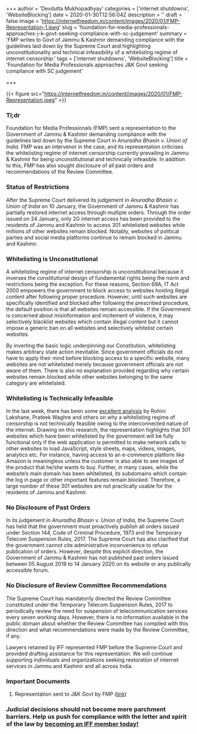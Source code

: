 +++
author = 'Devdutta Mukhopadhyay'
categories = ['internet shutdowns', 'WebsiteBlocking']
date = 2020-01-30T12:56:04Z
description = ''
draft = false
image = 'https://internetfreedom.in/content/images/2020/01/FMP-Representation-1.jpeg'
slug = 'foundation-for-media-professionals-approaches-j-k-govt-seeking-compliance-with-sc-judgement'
summary = 'FMP writes to Govt of Jammu & Kashmir demanding compliance with the guidelines laid down by the Supreme Court and highlighting unconstitutionality and technical infeasibility of a whitelisting regime of internet censorship.'
tags = ['internet shutdowns', 'WebsiteBlocking']
title = 'Foundation for Media Professionals approaches J&K Govt seeking compliance with SC judgement'

+++


{{< figure src="https://internetfreedom.in/content/images/2020/01/FMP-Representation.jpeg" >}}

### Tl;dr

Foundation for Media Professionals (FMP) sent a representation to the Government of Jammu & Kashmir demanding compliance with the guidelines laid down by the Supreme Court in _Anuradha Bhasin v. Union of India._ FMP was an intervenor in the case, and its representation criticises the whitelisting regime of internet censorship currently prevailing in Jammu & Kashmir for being unconstitutional and technically infeasible. In addition to this, FMP has also sought disclosure of all past orders and recommendations of the Review Committee.

### Status of Restrictions

After the Supreme Court delivered its judgement in _Anuradha Bhasin v. Union of India_ on 10 January, the Government of Jammu & Kashmir has partially restored internet access through multiple orders. Through the order issued on 24 January, only 2G internet access has been provided to the residents of Jammu and Kashmir to access 301 whitelisted websites while millions of other websites remain blocked. Notably, websites of political parties and social media platforms continue to remain blocked in Jammu and Kashmir.

### Whitelisting is Unconstitutional

A whitelisting regime of internet censorship is unconstitutional because it inverses the constitutional design of fundamental rights being the norm and restrictions being the exception. For these reasons, Section 69A, IT Act 2000 empowers the government to block access to websites hosting illegal content after following proper procedure. However, until such websites are specifically identified and blocked after following the prescribed procedure, the default position is that all websites remain accessible. If the Government is concerned about misinformation and incitement of violence, it may selectively blacklist websites which contain illegal content but it cannot impose a generic ban on all websites and selectively whitelist certain websites.

By inverting the basic logic underpinning our Constitution, whitelisting makes arbitrary state action inevitable. Since government officials do not have to apply their mind before blocking access to a specific website, many websites are not whitelisted merely because government officials are not aware of them. There is also no explanation provided regarding why certain websites remain blocked while other websites belonging to the same category are whitelisted.

### Whitelisting is Technically Infeasible

In the last week, there has been some [excellent analysis](https://www.medianama.com/2020/01/223-analysis-of-whitelisted-urls-in-jammu-and-kashmir-how-usable-are-they/) by Rohini Lakshane, Prateek Waghre and others on why a whitelisting regime of censorship is not technically feasible owing to the interconnected nature of the internet. Drawing on this research, the representation highlights that 301 websites which have been whitelisted by the government will be fully functional only if the web application is permitted to make network calls to other websites to load JavaScript, style sheets, maps, videos, images, analytics etc. For instance, having access to an e-commerce platform like Amazon is meaningless unless the customer is also able to see images of the product that he/she wants to buy. Further, in many cases, while the website’s main domain has been whitelisted, its subdomains which contain the log in page or other important features remain blocked. Therefore, a large number of these 301 websites are not practically usable for the residents of Jammu and Kashmir.

### No Disclosure of Past Orders

In its judgement in _Anuradha Bhasin v. Union of India_, the Supreme Court has held that the government must proactively publish all orders issued under Section 144, Code of Criminal Procedure, 1973 and the Temporary Telecom Suspension Rules, 2017. The Supreme Court has also clarified that the government cannot cite administrative inconvenience to refuse publication of orders. However, despite this explicit direction, the Government of Jammu & Kashmir has not published past orders issued between 05 August 2019 to 14 January 2020 on its website or any publically accessible forum.

### No Disclosure of Review Committee Recommendations

The Supreme Court has mandatorily directed the Review Committee constituted under the Temporary Telecom Suspension Rules, 2017 to periodically review the need for suspension of telecommunication services every seven working days. However, there is no information available in the public domain about whether the Review Committee has complied with this direction and what recommendations were made by the Review Committee, if any.

Lawyers retained by IFF represented FMP before the Supreme Court and provided drafting assistance for this representation. We will continue supporting individuals and organizations seeking restoration of internet services in Jammu and Kashmir and all across India.

### Important Documents

1. Representation sent to J&K Govt by FMP ([link](https://mediatrack.in/node/577))

### Judicial decisions should not become mere parchment barriers. Help us push for compliance with the letter and spirit of the law by [becoming an IFF member today!](https://internetfreedom.in/donate/)



